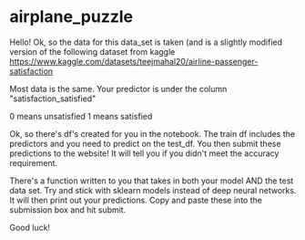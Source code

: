 # airplane_puzzle


Hello! Ok, so the data for this data_set is taken (and is a slightly modified version of the following dataset from kaggle https://www.kaggle.com/datasets/teejmahal20/airline-passenger-satisfaction

Most data is the same. Your predictor is under the column "satisfaction_satisfied"

0 means unsatisfied
1 means satisfied

Ok, so there's df's created for you in the notebook. The train df includes the predictors and you need to predict on the test_df. You then submit these predictions to the website! It will tell you if you didn't meet the accuracy requirement.

There's a function written to you that takes in both your model AND the test data set. Try and stick with sklearn models instead of deep neural networks. It will then print out your predictions. Copy and paste these into the submission box and hit submit.

Good luck!
